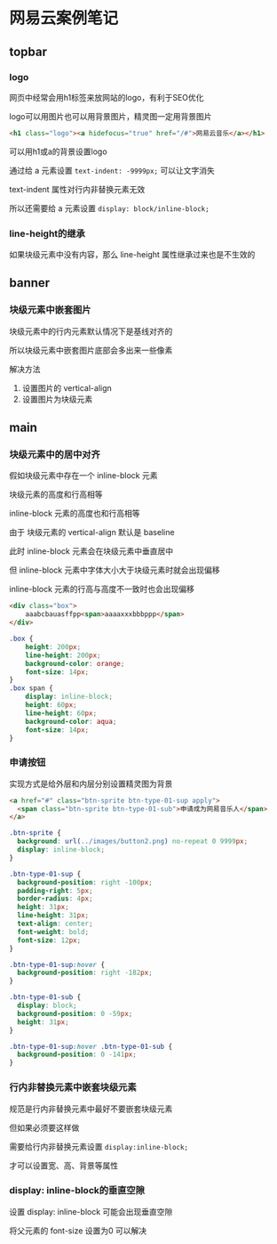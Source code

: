 # 网易云案例笔记

## topbar

### logo

网页中经常会用h1标签来放网站的logo，有利于SEO优化

logo可以用图片也可以用背景图片，精灵图一定用背景图片

```html
<h1 class="logo"><a hidefocus="true" href="/#">网易云音乐</a></h1>
```

可以用h1或a的背景设置logo

通过给 a 元素设置 `text-indent: -9999px;` 可以让文字消失

text-indent 属性对行内非替换元素无效

所以还需要给 a 元素设置 `display: block/inline-block;`

### line-height的继承

如果块级元素中没有内容，那么 line-height 属性继承过来也是不生效的

## banner

### 块级元素中嵌套图片

块级元素中的行内元素默认情况下是基线对齐的

所以块级元素中嵌套图片底部会多出来一些像素

解决方法

1. 设置图片的 vertical-align
2. 设置图片为块级元素

## main

### 块级元素中的居中对齐

假如块级元素中存在一个 inline-block 元素

块级元素的高度和行高相等

inline-block 元素的高度也和行高相等

由于 块级元素的 vertical-align 默认是 baseline

此时 inline-block 元素会在块级元素中垂直居中

但 inline-block 元素中字体大小大于块级元素时就会出现偏移

inline-block 元素的行高与高度不一致时也会出现偏移

```html
<div class="box">
	aaabcbauasffpp<span>aaaaxxxbbbppp</span>
</div>
```

```css
.box {
    height: 200px;
    line-height: 200px;
    background-color: orange;
    font-size: 14px;
}
.box span {
    display: inline-block;
    height: 60px;
    line-height: 60px;
    background-color: aqua;
    font-size: 14px;
}
```

### 申请按钮

实现方式是给外层和内层分别设置精灵图为背景

```html
<a href="#" class="btn-sprite btn-type-01-sup apply">
  <span class="btn-sprite btn-type-01-sub">申请成为网易音乐人</span>
</a>
```

```css
.btn-sprite {
  background: url(../images/button2.png) no-repeat 0 9999px;
  display: inline-block;
}

.btn-type-01-sup {
  background-position: right -100px;
  padding-right: 5px;
  border-radius: 4px;
  height: 31px;
  line-height: 31px;
  text-align: center;
  font-weight: bold;
  font-size: 12px;
}

.btn-type-01-sup:hover {
  background-position: right -182px;
}

.btn-type-01-sub {
  display: block;
  background-position: 0 -59px;
  height: 31px;
}

.btn-type-01-sup:hover .btn-type-01-sub {
  background-position: 0 -141px;
}
```

### 行内非替换元素中嵌套块级元素

规范是行内非替换元素中最好不要嵌套块级元素

但如果必须要这样做

需要给行内非替换元素设置 `display:inline-block;`

才可以设置宽、高、背景等属性

### display: inline-block的垂直空隙

设置 display: inline-block 可能会出现垂直空隙

将父元素的 font-size 设置为0 可以解决
